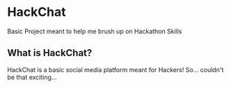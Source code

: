 # HackChat
Basic Project meant to help me brush up on Hackathon Skills

## What is HackChat?
HackChat is a basic social media platform meant for Hackers! So... couldn't be that exciting...